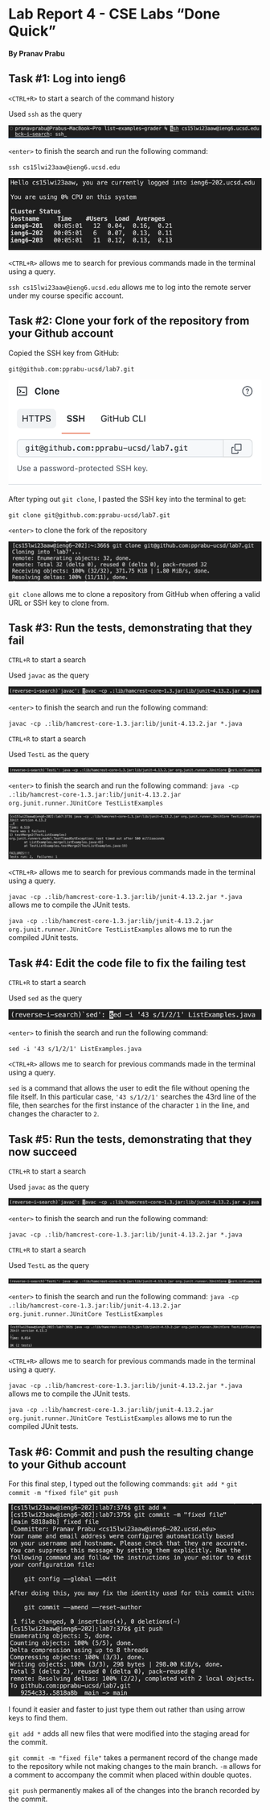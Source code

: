 # Lab Report 4 - CSE Labs “Done Quick”

**By Pranav Prabu**

## Task #1: Log into ieng6
`<CTRL+R>` to start a search of the command history

Used `ssh` as the query

![Image](ssh-ctrl+r.png)

`<enter>` to finish the search and run the following command:

`ssh cs15lwi23aaw@ieng6.ucsd.edu`

![Image](sshLogin.png)

`<CTRL+R>` allows me to search for previous commands made in the terminal using a query.

`ssh cs15lwi23aaw@ieng6.ucsd.edu` allows me to log into the remote server under my course specific account.


## Task #2: Clone your fork of the repository from your Github account
Copied the SSH key from GitHub:

`git@github.com:pprabu-ucsd/lab7.git`

![Image](sshKey.png)

After typing out `git clone`, I pasted the SSH key into the terminal to get:

`git clone git@github.com:pprabu-ucsd/lab7.git`

`<enter>` to clone the fork of the repository

![Image](gitFork.png)

`git clone` allows me to clone a repository from GitHub when offering a valid URL or SSH key to clone from.

## Task #3: Run the tests, demonstrating that they fail
`CTRL+R` to start a search

Used `javac` as the query

![Image](javac-ctrl+r.png)

`<enter>` to finish the search and run the following command:

`javac -cp .:lib/hamcrest-core-1.3.jar:lib/junit-4.13.2.jar *.java`

`CTRL+R` to start a search

Used `TestL` as the query

![Image](TestL-ctrl+r.png)

`<enter>` to finish the search and run the following command:
`java -cp .:lib/hamcrest-core-1.3.jar:lib/junit-4.13.2.jar org.junit.runner.JUnitCore TestListExamples`

![Image](testFailures.png)

`<CTRL+R>` allows me to search for previous commands made in the terminal using a query.

`javac -cp .:lib/hamcrest-core-1.3.jar:lib/junit-4.13.2.jar *.java` allows me to compile the JUnit tests.

`java -cp .:lib/hamcrest-core-1.3.jar:lib/junit-4.13.2.jar org.junit.runner.JUnitCore TestListExamples` allows me to run the compiled JUnit tests.

## Task #4: Edit the code file to fix the failing test
`CTRL+R` to start a search

Used `sed` as the query

![Image](sed-ctrl+r.png)

`<enter>` to finish the search and run the following command:

`sed -i '43 s/1/2/1' ListExamples.java`

`<CTRL+R>` allows me to search for previous commands made in the terminal using a query.

`sed` is a command that allows the user to edit the file without opening the file itself. In this particular case, `'43 s/1/2/1'` searches the 43rd line of the file, then searches for the first instance of the character `1` in the line, and changes the character to `2`.

## Task #5: Run the tests, demonstrating that they now succeed
`CTRL+R` to start a search

Used `javac` as the query

![Image](javac-ctrl+r.png)

`<enter>` to finish the search and run the following command:

`javac -cp .:lib/hamcrest-core-1.3.jar:lib/junit-4.13.2.jar *.java`

`CTRL+R` to start a search

Used `TestL` as the query

![Image](TestL-ctrl+r.png)

`<enter>` to finish the search and run the following command:
`java -cp .:lib/hamcrest-core-1.3.jar:lib/junit-4.13.2.jar org.junit.runner.JUnitCore TestListExamples`

![Image](testPasses.png)

`<CTRL+R>` allows me to search for previous commands made in the terminal using a query.

`javac -cp .:lib/hamcrest-core-1.3.jar:lib/junit-4.13.2.jar *.java` allows me to compile the JUnit tests.

`java -cp .:lib/hamcrest-core-1.3.jar:lib/junit-4.13.2.jar org.junit.runner.JUnitCore TestListExamples` allows me to run the compiled JUnit tests.

## Task #6: Commit and push the resulting change to your Github account

For this final step, I typed out the following commands:
`git add *`
`git commit -m "fixed file"`
`git push`

![Image](gitFinalStep.png)

I found it easier and faster to just type them out rather than using arrow keys to find them.

`git add *` adds all new files that were modified into the staging aread for the commit.

`git commit -m "fixed file"` takes a permanent record of the change made to the repository while not making changes to the main branch. `-m` allows for a comment to accompany the commit when placed within double quotes.

`git push` permanently makes all of the changes into the branch recorded by the commit.
